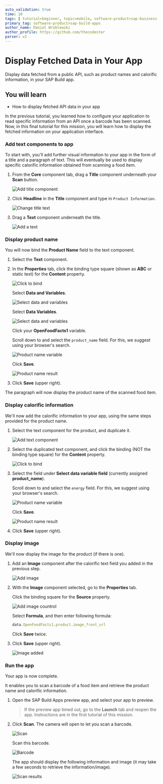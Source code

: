 ```yaml
---
auto_validation: true
time: 10
tags: [ tutorial>beginner, topic>mobile, software-product>sap-business-technology-platform, software-product>sap-build]
primary_tag: software-product>sap-build-apps
author_name: Daniel Wroblewski
author_profile: https://github.com/thecodester
parser: v2
---
```

 
# Display Fetched Data in Your App
<!-- description --> Display data fetched from a public API, such as product names and calorific information, in your SAP Build app.

## You will learn
  - How to display fetched API data in your app

In the previous tutorial, you learned how to configure your application to read specific information from an API once a barcode has been scanned. Now, in this final tutorial for this mission, you will learn how to display the fetched information on your application interface.

### Add text components to app

To start with, you'll add further visual information to your app in the form of a title and a paragraph of text. This will eventually be used to display specific calorific information obtained from scanning a food item.

1. From the **Core** component tab, drag a **Title** component underneath your **Scan** button.

    ![Add title component](add_title.png)

2. Click **Headline** in the **Title** component and type in `Product Information`.

    ![Change title text](change_title.png)

3. Drag a **Text** component underneath the title.

    ![Add a text](add_paragraph.png)







### Display product name
You will now bind the **Product Name** field to the text component.

1. Select the **Text** component.

2. In the **Properties** tab, click the binding type square (shown as **ABC** or static text) for the **Content** property.

    ![Click to bind](bind_paragraph.png)

    Select **Data and Variables**.

    ![Select data and variables](data_variables.png)

    Select **Data Variables**.
    
    ![Select data and variables](data_variables2.png)

    Click your **OpenFoodFacts1** variable.

    Scroll down to and select the `product_name` field. For this, we suggest using your browser's search.

    ![Product name variable](product_name.png)

    Click **Save**.

    ![Product name result](product_name2.png)

3. Click **Save** (upper right).

The paragraph will now display the product name of the scanned food item.









### Display calorific information
We'll now add the calorific information to your app, using the same steps provided for the product name. 

1. Select the text component for the product, and duplicate it.

    ![Add text component](calorie1.png)

2. Select the duplicated text component, and click the binding (NOT the binding type square) for the **Content** property.

    ![Click to bind](calorie2.png)

3. Select the field under **Select data variable field** (currently assigned **product_name**). 

    Scroll down to and select the `energy` field. For this, we suggest using your browser's search.

    ![Product name variable](calorie4.png)

    Click **Save**.

    ![Product name result](calorie5.png)

4. Click **Save** (upper right).









### Display image
We'll now display the image for the product (if there is one).

1. Add an **Image** component after the calorific text field you added in the previous step.

    ![Add image](image1.png)

2. With the **Image** component selected, go to the **Properties** tab.

    Click the binding square for the **Source** property.

    ![Add image countrol](addimage.png)

    Select **Formula**, and then enter following formula:

    ```JavaScript
    data.OpenFoodFacts1.product.image_front_url
    ```

    Click **Save** twice.

3. Click **Save** (upper right).

    ![Image added](addimage2.png)






### Run the app
Your app is now complete.

It enables you to scan a barcode of a food item and retrieve the product name and calorific information.

1. Open the SAP Build Apps preview app, and select your app to preview.
   
    >If the preview app timed out, go to the **Launch** tab and reopen the app. Instructions are in the first tutorial of this mission.

2. Click **Scan**. The camera will open to let you scan a barcode.

    ![Scan](Scan.png)

    Scan this barcode.

    ![Barcode](barcode.gif)

    The app should display the following information and image (it may take a few seconds to retrieve the information/image).

    ![Scan results](ScanDisplay.png)

